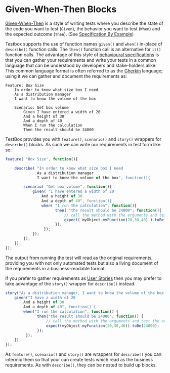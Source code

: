 # Given-When-Then Blocks

[Given-When-Then](http://martinfowler.com/bliki/GivenWhenThen.html) is a style of writing tests where you describe the state of the code you want to test \(`Given`\), the behavior you want to test \(`When`\) and the expected outcome \(`Then`\). \(See [Specification By Example](http://martinfowler.com/bliki/SpecificationByExample.html)\)

Testbox supports the use of function names `given()` and `when()` in-place of `describe()` function calls. The `then()` function call is an alternative for `it()` function calls. The advantage of this style of [behavioural specifications](https://en.wikipedia.org/wiki/Behavior-driven_development#Behavioural_specifications) is that you can gather your requirements and write your tests in a common language that can be understood by developers and stake-holders alike. This common language format is often referred to as the [Gherkin](https://github.com/cucumber/cucumber/wiki/Gherkin) language; using it we can gather and document the requirements as:

```text
Feature: Box Size
    In order to know what size box I need
    As a distribution manager
    I want to know the volume of the box

    Scenario: Get box volume
        Given I have entered a width of 20
        And a height of 30
        And a depth of 40
        When I run the calculation
        Then the result should be 24000
```

TestBox provides you with `feature()`, `scenario()` and `story()` wrappers for `describe()` blocks. As such we can write our requirements in test form like so:

```javascript
feature( "Box Size", function(){

    describe( "In order to know what size box I need
              As a distribution manager
              I want to know the volume of the box", function(){

        scenario( "Get box volume", function(){
            given( "I have entered a width of 20
                And a height of 30
                And a depth of 40", function(){
                when( "I run the calculation", function(){
                      then( "the result should be 24000", function(){
                          // call the method with the arguments and test the outcome
                          expect( myObject.myFunction(20,30,40) ).toBe( 24000 );
                      });
                 });
            });
        });
    });
});
```

The output from running the test will read as the original requirements, providing you with not only automated tests but also a living document of the requirements in a business-readable format.

If you prefer to gather requirements as [User Stories](https://en.wikipedia.org/wiki/User_story) then you may prefer to take advantage of the `story()` wrapper for `describe()` instead.

```javascript
story("As a distribution manager, I want to know the volume of the box I need", function() {
    given("I have a width of 20
        And a height of 30
        And a depth of 40", function() {
        when("I run the calculation", function() {
              then("the result should be 24000", function() {
                  // call the method with the arguments and test the outcome
                  expect(myObject.myFunction(20,30,40)).toBe(24000);
              });
         });
    });
});
```

As `feature()`, `scenario()` and `story()` are wrappers for `describe()` you can intermix them so that your can create tests which read as the business requirements. As with `describe()`, they can be nested to build up blocks.

